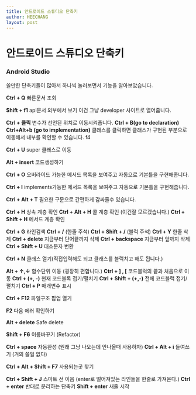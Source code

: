 ```yaml
---
title: 안드로이드 스튜디오 단축키
author: HEECHANG
layout: post
---
```


# 안드로이드 스튜디오 단축키
### Android Studio

쓸만한 단축키들이 많아서 하나씩 눌러보면서 기능을 알아보았습니다.

**Ctrl + Q**  빠른문서 조회

**Shift + f1**  api문서 외부에서 보기
이건 그냥 developer 사이트로 열어줍니다.

**Ctrl + 클릭**
변수가 선언된 위치로 이동시켜줍니다.
**Ctrl + B(go to declaration) Ctrl+Alt+b (go to implementation)**
클래스를 클릭하면 클래스가 구현된 부분으로 이동해서 내부를 확인할 수 있습니다. f4

**Ctrl + U**  super 클래스로 이동

**Alt + insert**  코드생성하기

**Ctrl + O**
오버라이드 가능한 메서드 목록을 보여주고 자동으로 기본틀을 구현해줍니다.

**Ctrl + I**
implements가능한 메서드 목록을 보여주고 자동으로 기본틀을 구현해줍니다.

**Ctrl + Alt + T**
필요한 구문으로 간편하게 감싸줄수 있습니다.

**Ctrl + H**   상속 계층 확인
**Ctrl + Alt + H**   콜 계층 확인 (이건잘 모르겠습니다.)
**Ctrl + Shift + H**    메서드 계층 확인


**Ctrl + G**   라인검색
**Ctrl + /** (한줄 주석)
**Ctrl + Shift + /** (블럭 주석)
**Ctrl + Y** 한줄 삭제
**Ctrl + delete** 지금부터 단어끝까지 삭제
**Ctrl + backspace** 지금부터 앞까지 삭제
**Ctrl + Shift + U** 대소문자 변환


**Ctrl + N** 클래스 열기(직접입력해도 되고 클래스를 블럭치고 해도 됩니다.)


**Alt + ↑,↓**   함수단위 이동 (굉장히 편합니다.)
**Ctrl + ] , [**     코드블럭의 끝과 처음으로 이동
**Ctrl + (+, -)**  현재 코드블록 접기/펼치기
**Ctrl + Shift + (+,-)**  전체 코드블럭 접기/펼치기
**Ctrl + P**     매개변수 표시


**Ctrl + F12**  파일구조 팝업 열기


**F2**  다음 에러 확인하기

**Alt + delete**   Safe delete

**Shift + F6**    이름바꾸기 (Refactor)

**Ctrl + space**  자동완성  (원래 그냥 나오는데 안나올때 사용하자)
**Ctrl + Alt + i**    들여쓰기 (거의 쓸일 없다)

**Ctrl + Alt + Shift + F7**   사용되는곳 찾기




**Ctrl + Shift + J**  스마트 선 이음 (enter로 떨어져있는 라인들을 한줄로 가져온다.)
**Ctrl + enter**  반대로 분리하는 단축키
**Shift + enter**  새줄 시작
